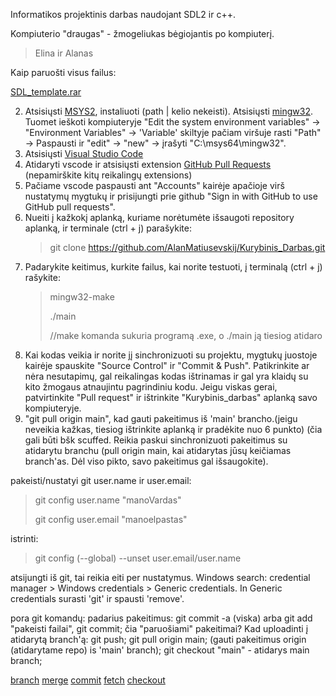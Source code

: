 Informatikos projektinis darbas naudojant SDL2 ir c++.

Kompiuterio "draugas" - žmogeliukas bėgiojantis po kompiuterį.

> Elina ir Alanas

Kaip paruošti visus failus:

[SDL_template.rar](https://mega.nz/file/C4s0gTba#i0FvQPJ17krVxF2zDfwVAS7QkJHXMqUdDVPUh6A5pIc)

2) Atsisiųsti [MSYS2](https://github.com/msys2/msys2-installer/releases/download/2024-01-13/msys2-x86_64-20240113.exe), instaliuoti (path | kelio nekeisti). Atsisiųsti [mingw32](https://gist.github.com/charitra1022/dbc6de742452bff3680782d343e5289b). Tuomet ieškoti kompiuteryje "Edit the system environment variables" -> "Environment Variables" -> 'Variable' skiltyje pačiam viršuje rasti "Path" -> Paspausti ir "edit" -> "new" -> įrašyti "C:\msys64\mingw32".
3) Atsisiųsti [Visual Studio Code](https://code.visualstudio.com/)
4) Atidaryti vscode ir atsisiųsti extension [GitHub Pull Requests](https://marketplace.visualstudio.com/items?itemName=GitHub.vscode-pull-request-github) (nepamirškite kitų reikalingų extensions)
5) Pačiame vscode paspausti ant "Accounts" kairėje apačioje virš nustatymų mygtukų ir prisijungti prie github "Sign in with GitHub to use GitHub pull requests".
6) Nueiti į kažkokį aplanką, kuriame norėtumėte išsaugoti repository aplanką, ir terminale (ctrl + j) parašykite:
   > git clone https://github.com/AlanMatiusevskij/Kurybinis_Darbas.git
7) Padarykite keitimus, kurkite failus, kai norite testuoti, į terminalą (ctrl + j) rašykite:
    > mingw32-make
    > 
    > ./main
    >
    > //make komanda sukuria programą .exe, o ./main ją tiesiog atidaro
8) Kai kodas veikia ir norite jį sinchronizuoti su projektu, mygtukų juostoje kairėje spauskite "Source Control" ir "Commit & Push". Patikrinkite ar nėra nesutapimų, gal reikalingas kodas ištrinamas ir gal yra klaidų su kito žmogaus atnaujintu pagrindiniu kodu. Jeigu viskas gerai, patvirtinkite "Pull request" ir ištrinkite "Kurybinis_darbas" aplanką savo kompiuteryje.
9) "git pull origin main", kad gauti pakeitimus iš 'main' brancho.(jeigu neveikia kažkas, tiesiog ištrinkite aplanką ir pradėkite nuo 6 punkto) (čia gali būti bšk scuffed. Reikia paskui sinchronizuoti pakeitimus su atidarytu branchu (pull origin main, kai atidarytas jūsų keičiamas branch'as. Dėl viso pikto, savo pakeitimus gal išsaugokite).

pakeisti/nustatyi git user.name ir user.email:

> git config user.name "manoVardas"
> 
> git config user.email "manoelpastas"

istrinti:
> git config (--global) --unset user.email/user.name

atsijungti iš git, tai reikia eiti per nustatymus. Windows search: 
credential manager > Windows credentials > Generic credentials. In Generic credentials surasti 'git' ir spausti 'remove'.

pora git komandų:
padarius pakeitimus: git commit -a (viska) arba git add "pakeisti failai", git commit; čia "paruošiami" pakeitimai?
Kad uploadinti į atidarytą branch'ą: git push;
git pull origin main; (gauti pakeitimus origin (atidarytame repo) is 'main' branch); 
git checkout "main" - atidarys main branch;

[branch](https://git-scm.com/docs/git-branch)
[merge](https://git-scm.com/docs/git-merge)
[commit](https://git-scm.com/docs/git-commit)
[fetch](https://git-scm.com/docs/git-fetch)
[checkout](https://git-scm.com/docs/git-checkout)
